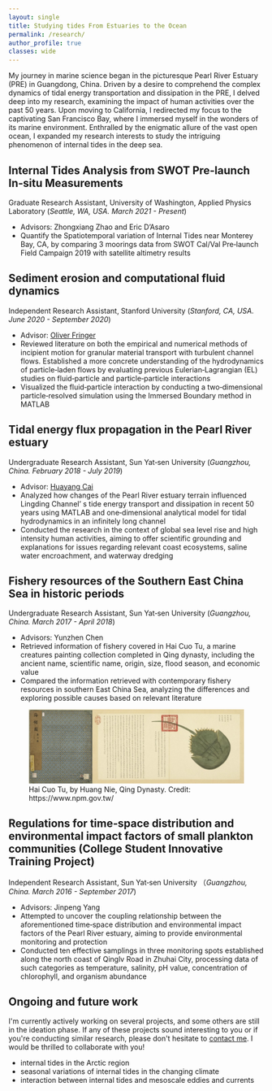 ```yaml
---
layout: single
title: Studying tides From Estuaries to the Ocean
permalink: /research/
author_profile: true
classes: wide
---
```


My journey in marine science began in the picturesque Pearl River Estuary (PRE) in Guangdong, China. Driven by a desire to comprehend the complex dynamics of tidal energy transportation and dissipation in the PRE, I delved deep into my research, examining the impact of human activities over the past 50 years. Upon moving to California, I redirected my focus to the captivating San Francisco Bay, where I immersed myself in the wonders of its marine environment. Enthralled by the enigmatic allure of the vast open ocean, I expanded my research interests to study the intriguing phenomenon of internal tides in the deep sea.

<!-- ![2017 Weddell polynya (credit: NASA Worldview)](/assets/images/2017_polynya.tiff){:height="400px" width="1000px" style="border: 1px solid black"} -->


## Internal Tides Analysis from SWOT Pre‑launch In‑situ Measurements
Graduate Research Assistant, University of Washington, Applied Physics Laboratory (*Seattle, WA, USA. March 2021 - Present*)
* Advisors: Zhongxiang Zhao and Eric D’Asaro
* Quantify the Spatiotemporal variation of Internal Tides near Monterey Bay, CA, by comparing 3 moorings data from SWOT Cal/Val Pre‑launch Field Campaign 2019 with satellite altimetry results


## Sediment erosion and computational fluid dynamics
Independent Research Assistant, Stanford University (*Stanford, CA, USA. June 2020 - September 2020*)
* Advisor: <a href="https://profiles.stanford.edu/oliver-fringer">Oliver Fringer</a>
* Reviewed literature on both the empirical and numerical methods of incipient motion for granular material transport with turbulent channel flows. Established a more concrete understanding of the hydrodynamics of particle‑laden flows by evaluating previous Eulerian‑Lagrangian (EL) studies on fluid‑particle and particle‑particle interactions
* Visualized the fluid‑particle interaction by conducting a two‑dimensional particle‑resolved simulation using the Immersed Boundary method in MATLAB


## Tidal energy flux propagation in the Pearl River estuary
Undergraduate Research Assistant, Sun Yat‑sen University (*Guangzhou, China. February 2018 - July 2019*)
* Advisor: <a href="https://www.researchgate.net/profile/Huayang-Cai">Huayang Cai</a>
* Analyzed how changes of the Pearl River estuary terrain influenced Lingding Channel’ s tide energy transport and dissipation in recent 50 years using MATLAB and one‑dimensional analytical model for tidal hydrodynamics in an infinitely long channel
* Conducted the research in the context of global sea level rise and high intensity human activities, aiming to offer scientific grounding and explanations for issues regarding relevant coast ecosystems, saline water encroachment, and waterway dredging


## Fishery resources of the Southern East China Sea in historic periods
Undergraduate Research Assistant, Sun Yat‑sen University (*Guangzhou, China. March 2017 - April 2018*)
* Advisors: Yunzhen Chen
* Retrieved information of fishery covered in Hai Cuo Tu, a marine creatures painting collection completed in Qing dynasty, including the ancient name, scientific name, origin, size, flood season, and economic value
* Compared the information retrieved with contemporary fishery resources in southern East China Sea, analyzing the differences and exploring possible causes based on relevant literature

<figure class="align-center">
    <img src="/assets/images/haicuotu.jpg">
    <figcaption>Hai Cuo Tu, by Huang Nie, Qing Dynasty. Credit: https://www.npm.gov.tw/</figcaption>
</figure>

## Regulations for time‑space distribution and environmental impact factors of small plankton communities (College Student Innovative Training Project)
Independent Research Assistant, Sun Yat‑sen University （*Guangzhou, China. March 2016 - September 2017*)
* Advisors: Jinpeng Yang
* Attempted to uncover the coupling relationship between the aforementioned time‑space distribution and environmental impact factors of the Pearl River estuary, aiming to provide environmental monitoring and protection
* Conducted ten effective samplings in three monitoring spots established along the north coast of Qinglv Road in Zhuhai City, processing data of such categories as temperature, salinity, pH value, concentration of chlorophyll, and organism abundance


## Ongoing and future work
I'm currently actively working on several projects, and some others are still in the ideation phase. If any of these projects sound interesting to you or if you're conducting similar research, please don't hesitate to [contact me](mailto:joycecai@uw.edu). I would be thrilled to collaborate with you!

* internal tides in the Arctic region
* seasonal variations of internal tides in the changing climate
* interaction between internal tides and mesoscale eddies and currents
